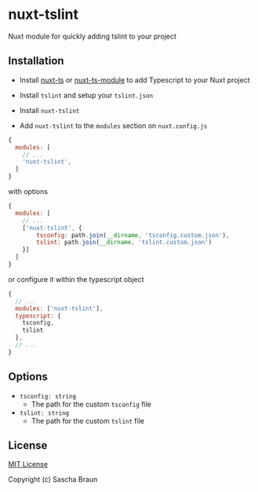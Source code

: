 # nuxt-tslint

Nuxt module for quickly adding tslint to your project

## Installation

- Install [nuxt-ts](https://github.com/hmsk/nuxt-ts) or [nuxt-ts-module](https://github.com/chanlito/nuxt-ts-module) to add Typescript to your Nuxt project

- Install `tslint` and setup your `tslint.json`

- Install `nuxt-tslint`

- Add `nuxt-tslint` to the `modules` section on `nuxt.config.js`

```js
{
  modules: [
    // ...
    'nuxt-tslint',
  ]
}
```

with options

```js
{
  modules: [
    // ...
    ['nuxt-tslint', {
        tsconfig: path.join(__dirname, 'tsconfig.custom.json'),
        tslint: path.join(__dirname, 'tslint.custom.json')
    }]
  ]
}
```

or configure it within the typescript object

```js
{
  // ...
  modules: ['nuxt-tslint'],
  typescript: {
    tsconfig,
    tslint
  },
  // ...
}
```

## Options

- `tsconfig: string`
  - The path for the custom `tsconfig` file
- `tslint: string`
  - The path for the custom `tslint` file

## License

[MIT License](./LICENSE)

Copyright (c) Sascha Braun

